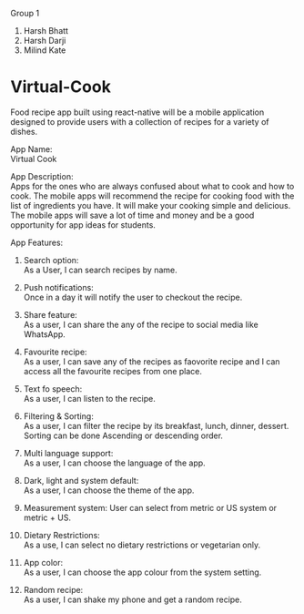 Group 1

1. Harsh Bhatt  
2. Harsh Darji    
3. Milind Kate  


# Virtual-Cook

Food recipe app built using react-native will be a mobile application designed to provide users with a collection of recipes for a variety of dishes.

App Name:  
Virtual Cook

App Description:  
Apps for the ones who are always confused about what to cook and how to cook. The mobile apps will recommend the recipe for cooking food with the list of ingredients you have. It will make your cooking simple and delicious. The mobile apps will save a lot of time and money and be a good opportunity for app ideas for students.

App Features:
	
1. Search option:  
	As a User, I can search recipes by name.  
  
2. Push notifications:  
	Once in a day it will notify the user to checkout the recipe.  
  
3. Share feature:  
	As a user, I can share the any of the recipe to social media like WhatsApp.  
  
4. Favourite recipe:  
	As a user, I can save  any of the recipes as faovorite recipe and I can access all the favourite recipes from one place.  
  
5. Text fo speech:  
	As a user, I can listen to the recipe.  
  
6. Filtering & Sorting:  
	As a user, I can filter the recipe by its breakfast, lunch, dinner, dessert. Sorting can be done Ascending or descending order.  
  
7. Multi language support:  
	 As a user, I can choose the language of the app.  
  
8. Dark, light and system default:  
	As a user, I can choose the theme of the app.  
  
9. Measurement system: 
	User can select from metric or US system or metric + US.  
  
10. Dietary Restrictions:  
	As a use, I can select no dietary restrictions or vegetarian only. 
  
11. App color:  
	As a user, I can choose the app colour from the system setting.  
  
12. Random recipe:  
	As a user, I can shake my phone and get a random recipe.  
